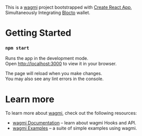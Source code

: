 This is a [wagmi](https://wagmi.sh) project bootstrapped with [Create React App](https://github.com/facebook/create-react-app), Simultaneously Integrating [Blocto](https://blocto.io) wallet.

# Getting Started

### `npm start`

Runs the app in the development mode.\
Open [http://localhost:3000](http://localhost:3000) to view it in your browser.

The page will reload when you make changes.\
You may also see any lint errors in the console.

# Learn more

To learn more about [wagmi](https://wagmi.sh), check out the following resources:

- [wagmi Documentation](https://wagmi.sh) – learn about wagmi Hooks and API.
- [wagmi Examples](https://wagmi.sh/examples/connect-wallet) – a suite of simple examples using wagmi.